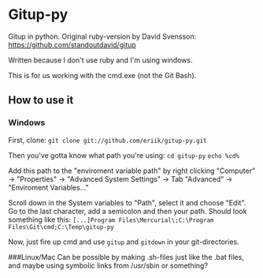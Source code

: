 # Gitup-py
Gitup in python. Original ruby-version by David Svensson: https://github.com/standoutdavid/gitup

Written because I don't use ruby and I'm using windows.

This is for us working with the cmd.exe (not the Git Bash).

## How to use it
### Windows
First, clone:
`git clone git://github.com/eriik/gitup-py.git`

Then you've gotta know what path you're using:
`cd gitup-py`
`echo %cd%`

Add this path to the "enviroment variable path" by right clicking "Computer" -> "Properties" -> "Advanced System Settings" -> Tab "Advanced" -> "Enviroment Variables..."

Scroll down in the System variables to "Path", select it and choose "Edit". Go to the last character, add a semicolon and then your path. Should look something like this: `[...]Program Files\Mercurial\;C:\Program Files\Git\cmd;C:\Temp\gitup-py`

Now, just fire up cmd and use `gitup` and `gitdown` in your git-directories.

###Linux/Mac
Can be possible by making .sh-files just like the .bat files, and maybe using symbolic links from /usr/sbin or something?